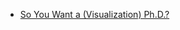 * [So You Want a (Visualization) Ph.D.?](https://medium.com/multiple-views-visualization-research-explained/so-you-want-a-visualization-ph-d-6e233122dcd7)
